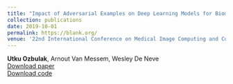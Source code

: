 ```yaml
---
title: "Impact of Adversarial Examples on Deep Learning Models for Biomedical Image Segmentation"
collection: publications
date: 2019-10-01
permalink: https://blank.org/
venue: '22nd International Conference on Medical Image Computing and Computer Assisted Intervention (MICCAI), Shenzhen, China <br /> Main track, Accepted'
---
```

**Utku Ozbulak**, Arnout Van Messem, Wesley De Neve <br /> [Download paper](https://blank.org/) <br /> [Download code](https://blank.org/)
